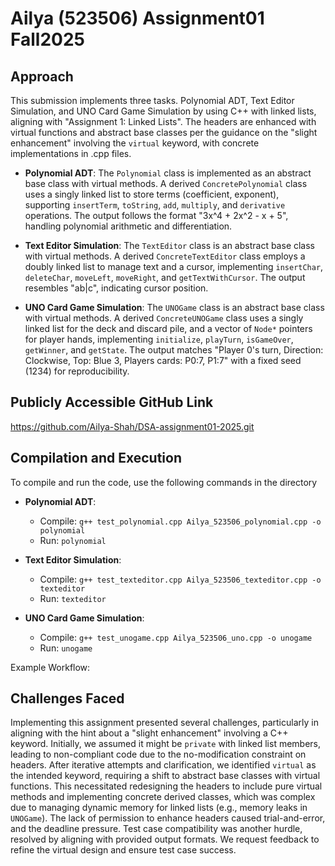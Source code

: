 Ailya (523506) Assignment01 Fall2025
================================

Approach
--------
This submission implements three tasks. Polynomial ADT, Text Editor Simulation, and UNO Card Game Simulation by using C++ with linked lists, aligning with "Assignment 1: Linked Lists". The headers are enhanced with virtual functions and abstract base classes per the  guidance on the "slight enhancement" involving the `virtual` keyword, with concrete implementations in .cpp files.

- **Polynomial ADT**: The `Polynomial` class is implemented as an abstract base class with virtual methods. A derived `ConcretePolynomial` class uses a singly linked list to store terms (coefficient, exponent), supporting `insertTerm`, `toString`, `add`, `multiply`, and `derivative` operations. The output follows the format "3x^4 + 2x^2 - x + 5", handling polynomial arithmetic and differentiation.

- **Text Editor Simulation**: The `TextEditor` class is an abstract base class with virtual methods. A derived `ConcreteTextEditor` class employs a doubly linked list to manage text and a cursor, implementing `insertChar`, `deleteChar`, `moveLeft`, `moveRight`, and `getTextWithCursor`. The output resembles "ab|c", indicating cursor position.

- **UNO Card Game Simulation**: The `UNOGame` class is an abstract base class with virtual methods. A derived `ConcreteUNOGame` class uses a singly linked list for the deck and discard pile, and a vector of `Node*` pointers for player hands, implementing `initialize`, `playTurn`, `isGameOver`, `getWinner`, and `getState`. The output matches "Player 0's turn, Direction: Clockwise, Top: Blue 3, Players cards: P0:7, P1:7" with a fixed seed (1234) for reproducibility.

Publicly Accessible GitHub Link
------------------------------
https://github.com/Ailya-Shah/DSA-assignment01-2025.git

Compilation and Execution
------------------------
To compile and run the code, use the following commands in the directory 

- **Polynomial ADT**:
  - Compile: `g++ test_polynomial.cpp Ailya_523506_polynomial.cpp -o polynomial`
  - Run: `polynomial`

- **Text Editor Simulation**:
  - Compile: `g++ test_texteditor.cpp Ailya_523506_texteditor.cpp -o texteditor`
  - Run: `texteditor`

- **UNO Card Game Simulation**:
  - Compile: `g++ test_unogame.cpp Ailya_523506_uno.cpp -o unogame`
  - Run: `unogame`

Example Workflow:

Challenges Faced
----------------
Implementing this assignment presented several challenges, particularly in aligning with the  hint about a "slight enhancement" involving a C++ keyword. Initially, we assumed it might be `private` with linked list members, leading to non-compliant code due to the no-modification constraint on headers. After iterative attempts and clarification, we identified `virtual` as the intended keyword, requiring a shift to abstract base classes with virtual functions. This necessitated redesigning the headers to include pure virtual methods and implementing concrete derived classes, which was complex due to managing dynamic memory for linked lists (e.g., memory leaks in `UNOGame`). The lack of permission to enhance headers caused trial-and-error, and the deadline pressure. Test case compatibility was another hurdle, resolved by aligning with provided output formats. We request feedback to refine the virtual design and ensure test case success.

